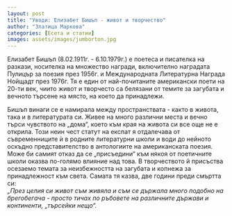 ```yaml
---
layout: post
title: "Уводи: Елизабет Бишъп - живот и творчество"
author: "Златица Маркова"
categories: [Есета и статии]
images: assets/images/jumborton.jpg
---
```


<p> 
Елизабет Бишъп (8.02.1911г. - 6.10.1979г.) е поетеса и писателка на разкази, носителка на множество награди, включително наградата Пулицър за поезия през 1956г. и Международната Литературна Награда Нойщадт през 1976г. Тя е един от най-почитаните американски поети на 20-ти век, чиито живот и творчесто са белязани от темите за загубата и вечното търсене на място, на което да принадлежи. 
</p>
<p>
Бишъп винаги се е намирала между пространствата - както в живота, така и в литературата си. Живее на много различни места и вечно търси чувството на „дома“, което към края на живота си все още не е открила. Този неин чест статут на експат я отдалечава от съвременниците ѝ в родните литературни школи и води до нейното оскъдно представителство в антологиите на американската поезия. Може би самият отказ да се „присъедини“ към някоя от поетичните школи оказва по-голямо влияние над това. В творчеството й присъства осезаемо темата за неизбежността на загубата и копнежа за принадлежност към света. Самата тя казва, две години преди смъртта си:
<br>
<em> „През целия си живот съм живяла и съм се държала много подобно на брегобегача - просто тичах по ръбовете на различните държави и континенти, „търсейки нещо“. </em>
<br>
